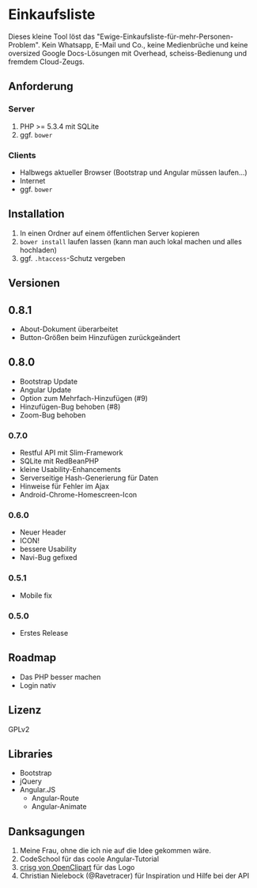 # Einkaufsliste

Dieses kleine Tool löst das "Ewige-Einkaufsliste-für-mehr-Personen-Problem". Kein Whatsapp, E-Mail und Co., keine Medienbrüche und keine oversized Google Docs-Lösungen mit Overhead, scheiss-Bedienung und fremdem Cloud-Zeugs.

## Anforderung

### Server

 1. PHP >= 5.3.4 mit SQLite
 3. ggf. `bower`

### Clients

* Halbwegs aktueller Browser (Bootstrap und Angular müssen laufen...)
* Internet
* ggf. `bower`

## Installation

 1. In einen Ordner auf einem öffentlichen Server kopieren
 3. `bower install` laufen lassen (kann man auch lokal machen und alles hochladen)
 4. ggf. `.htaccess`-Schutz vergeben

## Versionen

## 0.8.1

* About-Dokument überarbeitet
* Button-Größen beim Hinzufügen zurückgeändert

## 0.8.0

* Bootstrap Update
* Angular Update
* Option zum Mehrfach-Hinzufügen (#9)
* Hinzufügen-Bug behoben (#8)
* Zoom-Bug behoben

### 0.7.0

* Restful API mit Slim-Framework
* SQLite mit RedBeanPHP
* kleine Usability-Enhancements
* Serverseitige Hash-Generierung für Daten
* Hinweise für Fehler im Ajax
* Android-Chrome-Homescreen-Icon

### 0.6.0

* Neuer Header
* ICON!
* bessere Usability
* Navi-Bug gefixed

### 0.5.1

* Mobile fix

### 0.5.0

* Erstes Release

## Roadmap

* Das PHP besser machen
* Login nativ

## Lizenz

GPLv2

## Libraries

* Bootstrap
* jQuery
* Angular.JS
    * Angular-Route
    * Angular-Animate

## Danksagungen

1. Meine Frau, ohne die ich nie auf die Idee gekommen wäre.
2. CodeSchool für das coole Angular-Tutorial
3. [crisg von OpenClipart][1]  für das Logo
4. Christian Nielebock (@Ravetracer) für Inspiration und Hilfe bei der API


  [1]: https://openclipart.org/detail/182735/check-list-by-crisg-182735